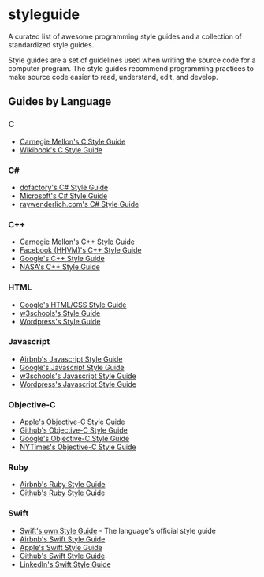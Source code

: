 # styleguide
A curated list of awesome programming style guides and a collection of standardized style guides.

Style guides are a set of guidelines used when writing the source code for a computer program.  The style guides recommend programming practices to make source code easier to read, understand, edit, and develop.

## Guides by Language

### C
- [Carnegie Mellon's C Style Guide](https://users.ece.cmu.edu/~eno/coding/CCodingStandard.html)
- [Wikibook's C Style Guide](https://en.wikibooks.org/wiki/C_Programming/Structure_and_style)

### C#
- [dofactory's C# Style Guide](https://www.dofactory.com/reference/csharp-coding-standards)
- [Microsoft's C# Style Guide](https://docs.microsoft.com/en-us/dotnet/csharp/programming-guide/inside-a-program/coding-conventions)
- [raywenderlich.com's C# Style Guide](https://github.com/raywenderlich/c-sharp-style-guide)

### C++
- [Carnegie Mellon's C++ Style Guide](https://users.ece.cmu.edu/~eno/coding/CppCodingStandard.html)
- [Facebook (HHVM)'s C++ Style Guide](https://github.com/facebook/hhvm/blob/master/hphp/doc/coding-conventions.md)
- [Google's C++ Style Guide](https://google.github.io/styleguide/cppguide.html)
- [NASA's C++ Style Guide](https://ntrs.nasa.gov/archive/nasa/casi.ntrs.nasa.gov/20080039927.pdf)

### HTML
- [Google's HTML/CSS Style Guide](https://google.github.io/styleguide/htmlcssguide.html)
- [w3schools's Style Guide](https://www.w3schools.com/html/html5_syntax.asp)
- [Wordpress's Style Guide](https://make.wordpress.org/core/handbook/best-practices/coding-standards/html/)

### Javascript
- [Airbnb's Javascript Style Guide](https://github.com/airbnb/javascript)
- [Google's Javascript Style Guide](https://google.github.io/styleguide/jsguide.html)
- [w3schools's Javascript Style Guide](https://www.w3schools.com/js/js_conventions.asp)
- [Wordpress's Javascript Style Guide](https://make.wordpress.org/core/handbook/best-practices/coding-standards/javascript/)

### Objective-C
- [Apple's Objective-C Style Guide](https://developer.apple.com/library/archive/documentation/Cocoa/Conceptual/ProgrammingWithObjectiveC/Conventions/Conventions.html)
- [Github's Objective-C Style Guide](https://github.com/github/objective-c-style-guide)
- [Google's Objective-C Style Guide](http://google.github.io/styleguide/objcguide.html)
- [NYTimes's Objective-C Style Guide](https://github.com/nytimes/objective-c-style-guide)

### Ruby
- [Airbnb's Ruby Style Guide](https://github.com/airbnb/ruby)
- [Github's Ruby Style Guide](https://github.com/github/rubocop-github)

### Swift
- [Swift's own Style Guide](https://swift.org/documentation/api-design-guidelines/) - The language's official style guide
- [Airbnb's Swift Style Guide](https://github.com/airbnb/swift)
- [Apple's Swift Style Guide](https://swift.org/documentation/api-design-guidelines/)
- [Github's Swift Style Guide](https://github.com/github/swift-style-guide)
- [LinkedIn's Swift Style Guide](https://github.com/linkedin/swift-style-guide)
